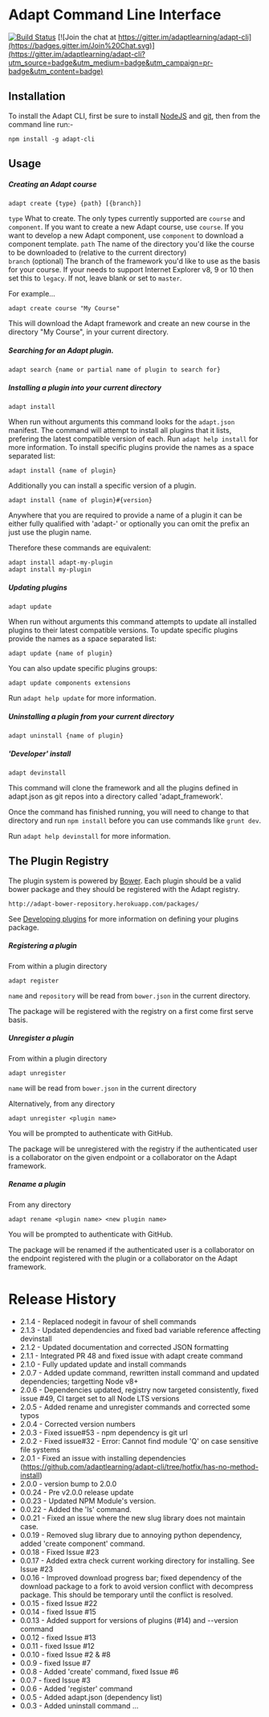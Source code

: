Adapt Command Line Interface
============================

[![Build Status](https://travis-ci.org/adaptlearning/adapt-cli.png?branch=master)](https://travis-ci.org/adaptlearning/adapt-cli)  [![Join the chat at https://gitter.im/adaptlearning/adapt-cli](https://badges.gitter.im/Join%20Chat.svg)](https://gitter.im/adaptlearning/adapt-cli?utm_source=badge&utm_medium=badge&utm_campaign=pr-badge&utm_content=badge)

Installation
------------

To install the Adapt CLI, first be sure to install [NodeJS](http://nodejs.org) and [git](http://git-scm.com/downloads), then from the command line run:-
```
npm install -g adapt-cli
```

Usage
-----

##### Creating an Adapt course
```
adapt create {type} {path} [{branch}]
```
`type` What to create. The only types currently supported are `course` and `component`. If you want to create a new Adapt course, use `course`. If you want to develop a new Adapt component, use `component` to download a component template.
`path` The name of the directory you'd like the course to be downloaded to (relative to the current directory)  
`branch` (optional) The branch of the framework you'd like to use as the basis for your course. If your needs to support Internet Explorer v8, 9 or 10 then set this to `legacy`. If not, leave blank or set to `master`.

For example...
```
adapt create course "My Course"
```
This will download the Adapt framework and create an new course in the directory "My Course", in your current directory.

##### Searching for an Adapt plugin.
```
adapt search {name or partial name of plugin to search for}
```

##### Installing a plugin into your current directory
```
adapt install
```
When run without arguments this command looks for the `adapt.json` manifest. The command will attempt to install all plugins that it lists, prefering the latest compatible version of each. Run `adapt help install` for more information. To install specific plugins provide the names as a space separated list:
```
adapt install {name of plugin}
```
Additionally you can install a specific version of a plugin.
```
adapt install {name of plugin}#{version}
```
Anywhere that you are required to provide a name of a plugin it can be either fully qualified with 'adapt-' or optionally you can omit the prefix an just use the plugin name.

Therefore these commands are equivalent:
```
adapt install adapt-my-plugin
adapt install my-plugin
```

##### Updating plugins
```
adapt update
```
When run without arguments this command attempts to update all installed plugins to their latest compatible versions. To update specific plugins provide the names as a space separated list:
```
adapt update {name of plugin}
```
You can also update specific plugins groups:
```
adapt update components extensions
```
Run `adapt help update` for more information.

##### Uninstalling a plugin from your current directory
```
adapt uninstall {name of plugin}
```

##### 'Developer' install
```
adapt devinstall
```
This command will clone the framework and all the plugins defined in adapt.json as git repos into a directory called 'adapt_framework'.

Once the command has finished running, you will need to change to that directory and run `npm install` before you can use commands like `grunt dev`.

Run `adapt help devinstall` for more information.

The Plugin Registry
-------------------

The plugin system is powered by [Bower](http://bower.io/). Each plugin should be a valid bower package and they should be registered with the Adapt registry.
```
http://adapt-bower-repository.herokuapp.com/packages/
```
See [Developing plugins](https://github.com/adaptlearning/adapt_framework/wiki/Developing-plugins) for more information on defining your plugins package.

##### Registering a plugin

From within a plugin directory
```
adapt register
```
`name` and `repository` will be read from `bower.json` in the current directory.

The package will be registered with the registry on a first come first serve basis.

##### Unregister a plugin

From within a plugin directory
```
adapt unregister
```
`name` will be read from `bower.json` in the current directory

Alternatively, from any directory
```
adapt unregister <plugin name>
```
You will be prompted to authenticate with GitHub.

The package will be unregistered with the registry if the authenticated user is a collaborator on the given endpoint or a collaborator on the Adapt framework.

##### Rename a plugin

From any directory
```
adapt rename <plugin name> <new plugin name>
```
You will be prompted to authenticate with GitHub.

The package will be renamed if the authenticated user is a collaborator on the endpoint registered with the plugin or a collaborator on the Adapt framework.

Release History
===============
- 2.1.4 - Replaced nodegit in favour of shell commands
- 2.1.3 - Updated dependencies and fixed bad variable reference affecting devinstall
- 2.1.2 - Updated documentation and corrected JSON formatting
- 2.1.1 - Integrated PR 48 and fixed issue with adapt create command
- 2.1.0 - Fully updated update and install commands
- 2.0.7 - Added update command, rewritten install command and updated dependencies; targetting Node v8+
- 2.0.6 - Dependencies updated, registry now targeted consistently, fixed issue #49, CI target set to all Node LTS versions
- 2.0.5 - Added rename and unregister commands and corrected some typos
- 2.0.4 - Corrected version numbers
- 2.0.3 - Fixed issue#53 - npm dependency is git url
- 2.0.2 - Fixed issue#32 - Error: Cannot find module 'Q' on case sensitive file systems
- 2.0.1 - Fixed an issue with installing dependencies (https://github.com/adaptlearning/adapt-cli/tree/hotfix/has-no-method-install)
- 2.0.0 - version bump to 2.0.0
- 0.0.24 - Pre v2.0.0 release update
- 0.0.23 - Updated NPM Module's version.
- 0.0.22 - Added the 'ls' command.
- 0.0.21 - Fixed an issue where the new slug library does not maintain case.
- 0.0.19 - Removed slug library due to annoying python dependency, added 'create component' command.
- 0.0.18 - Fixed Issue #23
- 0.0.17 - Added extra check current working directory for installing. See Issue #23
- 0.0.16 - Improved download progress bar; fixed dependency of the download package to a fork to avoid version conflict with decompress package. This should be temporary until the conflict is resolved.
- 0.0.15 - fixed Issue #22
- 0.0.14 - fixed Issue #15
- 0.0.13 - Added support for versions of plugins (#14) and --version command
- 0.0.12 - fixed Issue #13
- 0.0.11 - fixed Issue #12
- 0.0.10 - fixed Issue #2 & #8
- 0.0.9  - fixed Issue #7
- 0.0.8  - Added 'create' command, fixed Issue #6
- 0.0.7  - fixed Issue #3
- 0.0.6  - Added 'register' command
- 0.0.5  - Added adapt.json (dependency list)
- 0.0.3  - Added uninstall command
...
